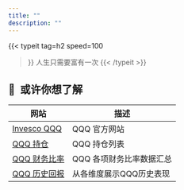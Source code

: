 ```yaml
---
title: ""
description: ""
---
```


{{< typeit 
  tag=h2
  speed=100
>}}
人生只需要富有一次
{{< /typeit >}}

<!-- TradingView Widget BEGIN -->
<div class="tradingview-widget-container">
  <script type="text/javascript" src="https://s3.tradingview.com/external-embedding/embed-widget-mini-symbol-overview.js" async>
  {
  "symbol": "NASDAQ:QQQ",
  "width": 360,
  "height": 230,
  "locale": "zh_CN",
  "dateRange": "12M",
  "colorTheme": "light",
  "isTransparent": false,
  "autosize": false,
  "largeChartUrl": ""
}
  </script>
</div>
<!-- TradingView Widget END -->

## 🔗&nbsp;&nbsp;或许你想了解

| 网站 | 描述 |
|---|---|
| [Invesco QQQ](https://www.invesco.com/us/financial-products/etfs/product-detail?audienceType=Investor&productId=ETF-QQQ) | QQQ 官方网站 |
| [QQQ 持仓](https://www.invesco.com/us/financial-products/etfs/holdings?audienceType=Investor&ticker=QQQ) | QQQ 持仓列表 | 
| [QQQ 财务比率](https://marketchameleon.com/Overview/QQQ/ETF-Financial-Ratios/) | QQQ 各项财务比率数据汇总 | 
| [QQQ 历史回报](https://www.lazyportfolioetf.com/etf/invesco-qqq-trust-qqq/) | 从各维度展示QQQ历史表现 |
